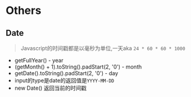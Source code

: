 # Others

## Date
> Javascript的时间戳都是以毫秒为单位,一天aka `24 * 60 * 60 * 1000`
- getFullYear() - year
- (getMonth() + 1).toString().padStart(2, '0') - month
- getDate().toString().padStart(2, '0') - day
- input的type是date的返回值是`YYYY-MM-DD`
- new Date() 返回当前的时间戳